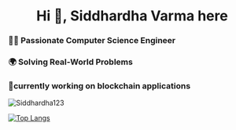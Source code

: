 <h1 align="center">Hi 👋, Siddhardha Varma here</h1>
<h3 > 👨‍💻 Passionate Computer Science Engineer</h3></h3>
  <h3 >  🌍 Solving Real-World Problems</h3>
  <h3  > 🚀currently working on blockchain applications</h3>


<!-- Streak -->
<img align="center" src="https://github-readme-streak-stats.herokuapp.com/?user=Siddhardha123&theme=dark" alt="Siddhardha123" /></p>

[![Top Langs](https://github-readme-stats.vercel.app/api/top-langs/?username=Siddhardha123&layout=pie)](https://github.com/anuraghazra/github-readme-stats)





